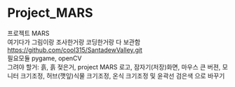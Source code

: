 # Project_MARS
프로젝트 MARS  
여기다가 그림이랑 조사한거랑 코딩한거랑 다 보관함  
https://github.com/cool315/SantadewValley.git  
필요모듈 pygame, openCV  
그려야 할거:  흙, 흙 젖은거, project MARS 로고, 잠자기(저장)화면, 마우스 큰 버젼,  모니터 크기조정, 허브(깻잎)식물 크기조정, 온식 크기조정 및 윤곽선 검은색 으로 바꾸기